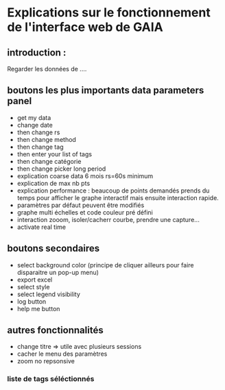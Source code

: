 # Explications sur le fonctionnement de l'interface web de GAIA  
## introduction :
Regarder les données de ....

## boutons les plus importants data parameters panel
- get my data
- change date
- then change rs
- then change method
- then change tag
- then enter your list of tags
- then change catégorie
- then change picker long period
- explication coarse data 6 mois rs=60s minimum
- explication de max nb pts
- explication performance : beaucoup de points demandés prends du temps pour afficher le graphe interactif mais ensuite interaction rapide.
- paramètres par défaut peuvent être modifiés
- graphe multi échelles et code couleur pré défini
- interaction zooom, isoler/cacherr courbe, prendre une capture...
- activate real time

## boutons secondaires
- select background color (principe de cliquer ailleurs pour faire disparaitre un pop-up menu)
- export excel
- select style
- select legend visibility
- log button
- help me button

## autres fonctionnalités
- change titre => utile avec plusieurs sessions
- cacher le menu des paramètres
- zoom no repsonsive

### liste de tags séléctionnés
